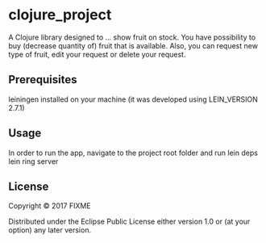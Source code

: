 # clojure_project

A Clojure library designed to ... show fruit on stock. You have possibility to buy (decrease quantity of) fruit that is available.
Also, you can request new type of fruit, edit your request or delete your request.

## Prerequisites

leiningen installed on your machine (it was developed using LEIN_VERSION 2.7.1)

## Usage

In order to run the app, navigate to the project root folder and run 
	lein deps
	lein ring server
	
## License

Copyright © 2017 FIXME

Distributed under the Eclipse Public License either version 1.0 or (at
your option) any later version.

